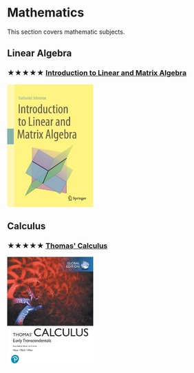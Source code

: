 # Mathematics

This section covers mathematic subjects.

## Linear Algebra

### ★★★★★ [Introduction to Linear and Matrix Algebra](../resources/9783030528119.md)
[<img alt="9783030528119" src="../covers/9783030528119.jpg" width="200"/>](../resources/9783030528119.md)

## Calculus

### ★★★★★ [Thomas' Calculus](../resources/9781292253114.md)
[<img alt="9781292253114" src="../covers/9781292253114.jpg" width="200"/>](../resources/9781292253114.md)
